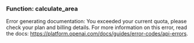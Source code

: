 ### Function: calculate_area

Error generating documentation: You exceeded your current quota, please check your plan and billing details. For more information on this error, read the docs: https://platform.openai.com/docs/guides/error-codes/api-errors.
